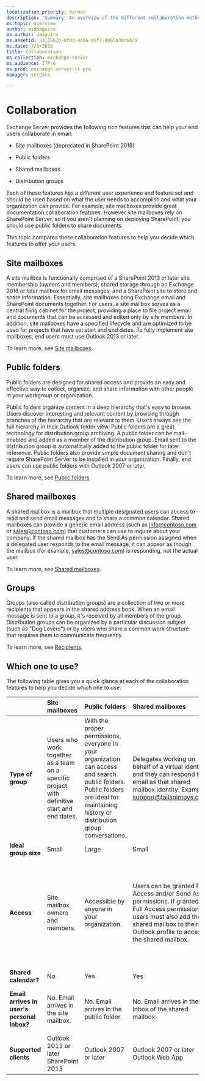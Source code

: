 ```yaml
---
localization_priority: Normal
description: 'Summary: An overview of the different collaboration methods available in Exchange 2016 and 2019: groups, site mailboxes, shared mailboxes, and public folders.'
ms.topic: overview
author: msdmaguire
ms.author: dmaguire
ms.assetid: 3311562b-8fd3-4d66-a5f7-8e65a38c6b39
ms.date: 7/6/2018
title: Collaboration
ms.collection: exchange-server
ms.audience: ITPro
ms.prod: exchange-server-it-pro
manager: serdars

---
```


# Collaboration

Exchange Server provides the following rich features that can help your end users collaborate in email:

- Site mailboxes (deprecated in SharePoint 2019)

- Public folders

- Shared mailboxes

- Distribution groups

Each of these features has a different user experience and feature set and should be used based on what the user needs to accomplish and what your organization can provide. For example, site mailboxes provide great documentation collaboration features. However site mailboxes rely on SharePoint Server, so if you aren't planning on deploying SharePoint, you should use public folders to share documents.

This topic compares these collaboration features to help you decide which features to offer your users.

## Site mailboxes

A site mailbox is functionally comprised of a SharePoint 2013 or later site membership (owners and members), shared storage through an Exchange 2016 or later mailbox for email messages, and a SharePoint site to store and share information. Essentially, site mailboxes bring Exchange email and SharePoint documents together. For users, a site mailbox serves as a central filing cabinet for the project, providing a place to file project email and documents that can be accessed and edited only by site members. In addition, site mailboxes have a specified lifecycle and are optimized to be used for projects that have set start and end dates. To fully implement site mailboxes, end users must use Outlook 2013 or later.

To learn more, see [Site mailboxes](site-mailboxes.md).

## Public folders

Public folders are designed for shared access and provide an easy and effective way to collect, organize, and share information with other people in your workgroup or organization.

Public folders organize content in a deep hierarchy that's easy to browse. Users discover interesting and relevant content by browsing through branches of the hierarchy that are relevant to them. Users always see the full hierarchy in their Outlook folder view. Public folders are a great technology for distribution group archiving. A public folder can be mail-enabled and added as a member of the distribution group. Email sent to the distribution group is automatically added to the public folder for later reference. Public folders also provide simple document sharing and don't require SharePoint Server to be installed in your organization. Finally, end users can use public folders with Outlook 2007 or later.

To learn more, see [Public folders](public-folders/public-folders.md).

## Shared mailboxes

A shared mailbox is a mailbox that multiple designated users can access to read and send email messages and to share a common calendar. Shared mailboxes can provide a generic email address (such as info@contoso.com or sales@contoso.com) that customers can use to inquire about your company. If the shared mailbox has the Send As permission assigned when a delegated user responds to the email message, it can appear as though the mailbox (for example, sales@contoso.com) is responding, not the actual user.

To learn more, see [Shared mailboxes](shared-mailboxes/shared-mailboxes.md).

## Groups

Groups (also called distribution groups) are a collection of two or more recipients that appears in the shared address book. When an email message is sent to a group, it's received by all members of the group. Distribution groups can be organized by a particular discussion subject (such as "Dog Lovers") or by users who share a common work structure that requires them to communicate frequently.

To learn more, see [Recipients](../recipients/recipients.md).

## Which one to use?

The following table gives you a quick glance at each of the collaboration features to help you decide which one to use.

||**Site mailboxes**|**Public folders**|**Shared mailboxes**|**Groups**|
|:-----|:-----|:-----|:-----|:-----|
|**Type of group** <br/> |Users who work together as a team on a specific project with definitive start and end dates.  <br/> |With the proper permissions, everyone in your organization can access and search public folders. Public folders are ideal for maintaining history or distribution group conversations.  <br/> |Delegates working on behalf of a virtual identity, and they can respond to email as that shared mailbox identity. Example: support@tailspintoys.com  <br/> |Users who need to send email to a group of recipients with a common interest or characteristic.  <br/> |
|**Ideal group size** <br/> |Small  <br/> |Large  <br/> |Small  <br/> |Large  <br/> |
|**Access** <br/> |Site mailbox owners and members.  <br/> |Accessible by anyone in your organization.  <br/> |Users can be granted Full Access and/or Send As permissions. If granted Full Access permissions, users must also add the shared mailbox to their Outlook profile to access the shared mailbox.  <br/> |For distribution groups, members, must be manually added. For dynamic distribution groups, members are added based on filtering criteria.  <br/> |
|**Shared calendar?** <br/> |No  <br/> |Yes  <br/> |Yes  <br/> |No  <br/> |
|**Email arrives in user's personal Inbox?** <br/> |No. Email arrives in the site mailbox.  <br/> |No. Email arrives in the public folder.  <br/> |No. Email arrives in the Inbox of the shared mailbox.  <br/> |Yes. Email arrives in the Inbox of a distribution group member.  <br/> |
|**Supported clients** <br/> |Outlook 2013 or later  <br/> SharePoint 2013  <br/> |Outlook 2007 or later  <br/> |Outlook 2007 or later  <br/> Outlook Web App  <br/> |Outlook 2007 or later  <br/> Outlook Web App  <br/> |



